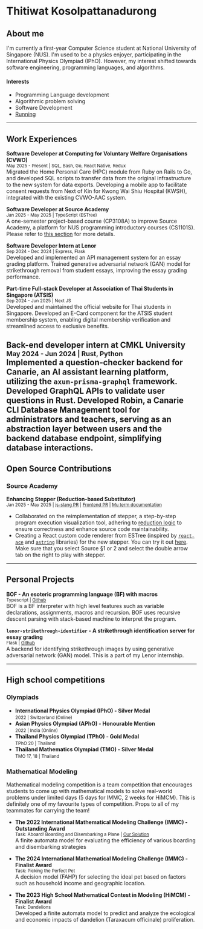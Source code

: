 # Thitiwat Kosolpattanadurong
## About me
I'm currently a first-year Computer Science student at National University of Singapore (NUS). I'm used to be a physics enjoyer, participating in the International Physics Olympiad (IPhO). However, my interest shifted towards software engineering, programming languages, and algorithms. 

#### Interests
- Programming Language development
- Algorithmic problem solving
- Software Development
- [Running](blogs/running.md)
---
## Work Experiences
**Software Developer at Computing for
Voluntary Welfare Organisations (CVWO)** <br>
<small>May 2025 - Present | SQL, Bash, Go, React Native, Redux </small><br>
Migrated the Home Personal Care (HPC) module from Ruby on Rails to Go, and developed SQL scripts to transfer data from the original infrastructure to the new system for data exports. Developing a mobile app to facilitate consent requests from Next of Kin for Kwong Wai Shiu Hospital (KWSH), integrated with the existing CVWO-AAC system.

**Software Developer at Source Academy** <br>
<small>Jan 2025 - May 2025 | TypeScript (ESTree) </small><br>
A one-semester project-based course (CP3108A) to improve Source Academy, a platform for NUS programming introductory courses (CS1101S). Please refer to [this section](#source-academy) for more details.

**Software Developer Intern at Lenor** <br>
<small>Sep 2024 - Dec 2024 | Express, Flask </small><br>
Developed and implemented an API management system for an essay grading platform. Trained generative adversarial network (GAN) model for strikethrough removal from student essays, improving the essay grading performance.

**Part-time Full-stack Developer at Association of Thai Students in Singapore (ATSIS)** <br>
<small>Sep 2024 - Jun 2025 | Next JS </small><br>
Developed and maintained the official website for Thai students in Singapore. Developed an E-Card component for the ATSIS student membership system, enabling digital membership verification
and streamlined access to exclusive benefits.

**Back-end developer intern at CMKL University** <br>
<small>May 2024 - Jun 2024 | Rust, Python </small><br>
Implemented a question-checker backend for Canarie, an AI assistant learning platform, utilizing the `axum-prisma-graphql` framework. Developed GraphQL APIs to validate user questions in Rust. Developed Robin, a Canarie CLI Database Management tool for administrators and teachers, serving as an abstraction layer between users and the backend database endpoint, simplifying database interactions.
---

## Open Source Contributions

### Source Academy
**Enhancing Stepper (Reduction-based Substitutor)** <br>
<small>Jan 2025 - May 2025 | [js-slang PR](https://github.com/source-academy/js-slang/pull/1742) |  [Frontend PR](https://github.com/source-academy/frontend/pull/3125) | [Mu term documentation](https://github.com/source-academy/js-slang/blob/master/src/tracer/tracer_supplementary_slides.pdf)</small>

- Collaborated on the reimplementation of stepper, a step-by-step program execution visualization tool, adhering to [reduction logic](https://en.wikipedia.org/wiki/Lambda_calculus) to ensure correctness and enhance source code maintainability.<br>
- Creating a React custom code renderer from ESTree (inspired by [`react-ace`](https://www.npmjs.com/package/react-ace) and [`astring`](https://www.npmjs.com/package/astring) libraries) for the new stepper. You can try it out [here](https://sourceacademy.org/playground). Make sure that you select Source §1 or 2 and select the double arrow tab on the right to play with stepper.

---

## Personal Projects
 **BOF - An esoteric programming language (BF) with macros**<br>
<small>Typescript | [Github](https://bof-blush.vercel.app/) </small><br>
BOF is a BF interpreter with high level features such as variable declarations, assignments, macros and recursion. BOF uses recursive descent parsing with stack-based machine to interpret the program.

**`lenor-strikethrough-identifier` - A strikethrough identification server for essay grading**<br>
<small>Flask | [Github](https://github.com/CATISNOTSODIUM/lenor-strikethrough-identifier) </small><br>
A backend for identifying strikethrough images by using generative adversarial network (GAN) model. This is a part of my Lenor internship.

---
## High school competitions
### Olympiads
- **International Physics Olympiad (IPhO) - Silver Medal**<br>
<small> 2022 | Switzerland (Online) </small><br>
- **Asian Physics Olympiad (APhO) - Honourable Mention**<br>
<small> 2022 | India (Online) </small><br>
- **Thailand Physics Olympiad (TPhO) - Gold Medal**<br>
<small> TPhO 20 | Thailand </small><br>
- **Thailand Mathematics Olympiad (TMO) - Silver Medal**<br>
<small> TMO 17, 18 | Thailand </small><br>

### Mathematical Modeling
Mathematical modeling competition is a team competition that encourages students to come up with mathematical models to solve real-world problems under limited days (5 days for IMMC, 2 weeks for HiMCM). This is definitely one of my favourite types of competition. Props to all of my teammates for carrying the team!

- **The 2022 International Mathematical Modeling Challenge (IMMC) - Outstanding Award**<br>
<small> Task: Aboard! Boarding and Disembarking a Plane | [Our Solution](https://www.immchallenge.org/Contests/2022/papers/2022031.pdf) </small><br>
A finite automata model for evaluating the efficiency of various boarding and disembarking strategies 

- **The 2024 International Mathematical Modeling Challenge (IMMC) - Finalist Award**<br>
<small> Task: Picking the Perfect Pet </small><br>
A decision model (FAHP) for selecting the ideal pet based on factors such as household income and geographic location.

- **The 2023 High School Mathematical Contest in Modeling (HiMCM) - Finalist Award**<br>
<small> Task: Dandelions </small><br>
Developed a finite automata model to predict and analyze the ecological and economic impacts of dandelion (Taraxacum officinale) proliferation.
